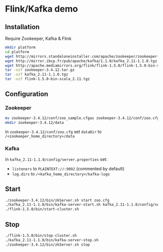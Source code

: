 # Flink/Kafka demo
## Installation
Require Zookeeper, Kafka & Flink
```bash
mkdir platform
cd platform
wget http://mirrors.standaloneinstaller.com/apache/zookeeper/zookeeper-3.4.12/zookeeper-3.4.12.tar.gz
wget http://mirror.ibcp.fr/pub/apache/kafka/1.1.0/kafka_2.11-1.1.0.tgz
wget http://apache.mediamirrors.org/flink/flink-1.5.0/flink-1.5.0-bin-scala_2.11.tgz
tar -xzf zookeeper-3.4.12.tar.gz
tar -xzf kafka_2.11-1.1.0.tgz
tar -xzf flink-1.5.0-bin-scala_2.11.tgz
```
## Configuration
### Zookeeper
```bash
mv zookeeper-3.4.12/conf/zoo_sample.cfgas zookeeper-3.4.12/conf/zoo.cfg
mkdir zookeeper-3.4.12/data
```
in `zookeeper-3.4.12/conf/zoo.cfg` set `dataDir` to `/<zookeeper_home_directory>/data`
### Kafka
in `kafka_2.11-1.1.0/config/server.properties` set:
- `listeners` to `PLAINTEXT://:9092` (commented by default)
- `log.dirs` to `/<kafka_home_directory>/kafka-logs`
## Start
```bash
./zookeeper-3.4.12/bin/zkServer.sh start zoo.cfg
./kafka_2.11-1.1.0/bin/kafka-server-start.sh kafka_2.11-1.1.0/config/server.properties
./flink-1.5.0/bin/start-cluster.sh
```
## Stop
```bash
./flink-1.5.0/bin/stop-cluster.sh
./kafka_2.11-1.1.0/bin/kafka-server-stop.sh
./zookeeper-3.4.12/bin/zkServer.sh stop
```